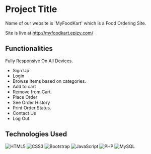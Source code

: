 
# Project Title

Name of our website is 'MyFoodKart' which is a Food Ordering Site.

Site is live at http://myfoodkart.epizy.com/

## Functionalities

Fully Responsive On All Devices.
- Sign Up
- Login
- Browse Items based on categories.
- Add to cart
- Remove from Cart.
- Place Order
- See Order History
- Print Order Status.
- Contact Us
- Log Out.

## Technologies Used

![HTML5](https://img.shields.io/badge/html5-%23E34F26.svg?style=for-the-badge&logo=html5&logoColor=white)
![CSS3](https://img.shields.io/badge/css3-%231572B6.svg?style=for-the-badge&logo=css3&logoColor=white)
![Bootstrap](https://img.shields.io/badge/bootstrap-%23563D7C.svg?style=for-the-badge&logo=bootstrap&logoColor=white)
![JavaScript](https://img.shields.io/badge/javascript-%23323330.svg?style=for-the-badge&logo=javascript&logoColor=%23F7DF1E)
![PHP](https://img.shields.io/badge/php-%23777BB4.svg?style=for-the-badge&logo=php&logoColor=white)
![MySQL](https://img.shields.io/badge/mysql-%2300f.svg?style=for-the-badge&logo=mysql&logoColor=white)
